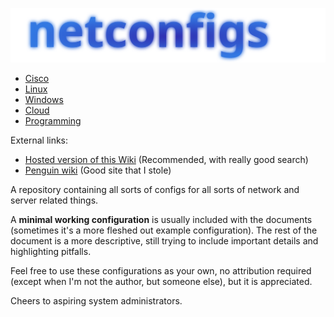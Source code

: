 [![netconfigs](-%20Attachments/netconfigs.svg)](https://krissssz.ddns.net/wiki/)
- [Cisco](Cisco/Cisco.md)
- [Linux](Linux/Linux.md)
- [Windows](Windows/Windows.md)
- [Cloud](Cloud/Cloud.md)
- [Programming](Programming/Programming.md)

External links:
- [Hosted version of this Wiki](https://krissssz.ddns.net/wiki/) (Recommended, with really good search)
- [Penguin wiki](https://wiki.penguin.hu) (Good site that I stole)

A repository containing all sorts of configs for all sorts of network and server related things.

A **minimal working configuration** is usually included with the documents (sometimes it's a more fleshed out example configuration).
The rest of the document is a more descriptive, still trying to include important details and highlighting pitfalls.

Feel free to use these configurations as your own, no attribution required (except when I'm not the author, but someone else), but it is appreciated.

Cheers to aspiring system administrators.
